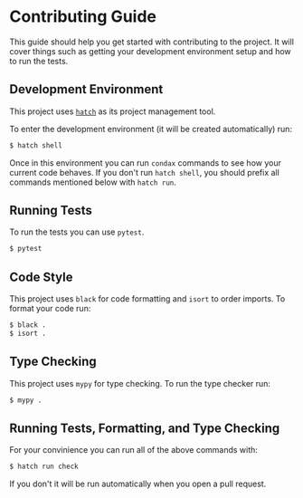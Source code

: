 # Contributing Guide

This guide should help you get started with contributing to the project. It will cover things such as getting your development environment setup and how to run the tests.

## Development Environment

This project uses [`hatch`](https://hatch.pypa.io/latest/) as its project management tool.

To enter the development environment (it will be created automatically) run:

```bash
$ hatch shell
```

Once in this environment you can run `condax` commands to see how your current code behaves. If you don't run `hatch shell`, you should prefix all commands mentioned below with `hatch run`.

## Running Tests

To run the tests you can use `pytest`.

```bash
$ pytest
```

## Code Style

This project uses `black` for code formatting and `isort` to order imports. To format your code run:

```bash
$ black .
$ isort .
```

## Type Checking

This project uses `mypy` for type checking. To run the type checker run:

```bash
$ mypy .
```

## Running Tests, Formatting, and Type Checking

For your convinience you can run all of the above commands with:

```bash
$ hatch run check
```

If you don't it will be run automatically when you open a pull request.
